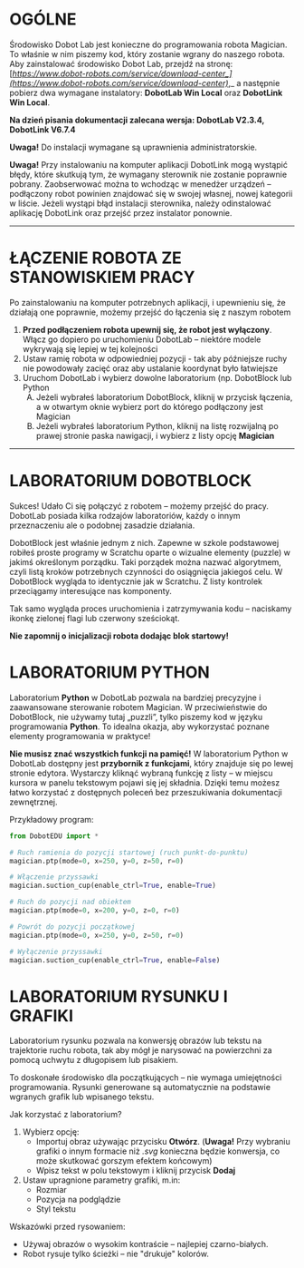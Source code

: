 # OGÓLNE

Środowisko Dobot Lab jest konieczne do programowania robota Magician. To właśnie w nim piszemy kod, który zostanie wgrany do naszego robota. Aby zainstalować środowisko Dobot Lab, przejdź na stronę:  [_https://www.dobot-robots.com/service/download-center_](https://www.dobot-robots.com/service/download-center)_,_ a następnie pobierz dwa wymagane instalatory: **DobotLab Win Local** oraz **DobotLink Win Local**.

**Na dzień pisania dokumentacji zalecana wersja: DobotLab V2.3.4, DobotLink V6.7.4**

**Uwaga!** Do instalacji wymagane są uprawnienia administratorskie.

**Uwaga!** Przy instalowaniu na komputer aplikacji DobotLink mogą wystąpić błędy, które skutkują tym, że wymagany sterownik nie zostanie poprawnie pobrany. Zaobserwować można to wchodząc w menedżer urządzeń – podłączony robot powinien znajdować się w swojej własnej, nowej kategorii w liście. Jeżeli wystąpi błąd instalacji sterownika, należy odinstalować aplikację DobotLink oraz przejść przez instalator ponownie.

---
# ŁĄCZENIE ROBOTA ZE STANOWISKIEM PRACY


Po zainstalowaniu na komputer potrzebnych aplikacji, i upewnieniu się, że działają one poprawnie, możemy przejść do łączenia się z naszym robotem
<ol>
	<li><b>Przed podłączeniem robota upewnij się, że robot jest wyłączony</b>. Włącz go dopiero po uruchomieniu DobotLab – niektóre modele wykrywają się lepiej w tej kolejności</li>
	<li>Ustaw ramię robota w odpowiedniej pozycji - tak aby późniejsze ruchy nie powodowały zacięć oraz aby ustalanie koordynat było łatwiejsze</li>
	<li>
	Uruchom DobotLab i wybierz dowolne laboratorium (np. DobotBlock lub Python
		<ol style="list-style: upper-alpha;">
			<li>Jeżeli wybrałeś laboratorium DobotBlock, kliknij w przycisk łączenia, a w otwartym oknie wybierz port do którego podłączony jest Magician</li>
			<li>Jeżeli wybrałeś laboratorium Python, kliknij na listę rozwijalną po prawej stronie paska nawigacji, i wybierz z listy opcję <b>Magician</b></li>
		</ol>
	</li>
</ol>

---
# LABORATORIUM DOBOTBLOCK


Sukces! Udało Ci się połączyć z robotem – możemy przejść do pracy. DobotLab posiada kilka rodzajów laboratoriów, każdy o innym przeznaczeniu ale o podobnej zasadzie działania.

DobotBlock jest właśnie jednym z nich. Zapewne w szkole podstawowej robiłeś proste programy w Scratchu oparte o wizualne elementy (puzzle) w jakimś określonym porządku. Taki porządek można nazwać algorytmem, czyli listą kroków potrzebnych czynności do osiągnięcia jakiegoś celu. W DobotBlock wygląda to identycznie jak w Scratchu. Z listy kontrolek przeciągamy interesujące nas komponenty.

Tak samo wygląda proces uruchomienia i zatrzymywania kodu – naciskamy ikonkę zielonej flagi lub czerwony sześciokąt.

**Nie zapomnij o inicjalizacji robota dodając blok startowy!**

# LABORATORIUM PYTHON


Laboratorium **Python** w DobotLab pozwala na bardziej precyzyjne i zaawansowane sterowanie robotem Magician. W przeciwieństwie do DobotBlock, nie używamy tutaj „puzzli”, tylko piszemy kod w języku programowania **Python**. To idealna okazja, aby wykorzystać poznane elementy programowania w praktyce!

**Nie musisz znać wszystkich funkcji na pamięć!** W laboratorium Python w DobotLab dostępny jest **przybornik z funkcjami**, który znajduje się po lewej stronie edytora. Wystarczy kliknąć wybraną funkcję z listy – w miejscu kursora w panelu tekstowym pojawi się jej składnia. Dzięki temu możesz łatwo korzystać z dostępnych poleceń bez przeszukiwania dokumentacji zewnętrznej.

Przykładowy program:

```python
from DobotEDU import *

# Ruch ramienia do pozycji startowej (ruch punkt-do-punktu)
magician.ptp(mode=0, x=250, y=0, z=50, r=0)

# Włączenie przyssawki
magician.suction_cup(enable_ctrl=True, enable=True)

# Ruch do pozycji nad obiektem
magician.ptp(mode=0, x=200, y=0, z=0, r=0)

# Powrót do pozycji początkowej
magician.ptp(mode=0, x=250, y=0, z=50, r=0)

# Wyłączenie przyssawki
magician.suction_cup(enable_ctrl=True, enable=False)

```

# LABORATORIUM RYSUNKU I GRAFIKI

Laboratorium rysunku pozwala na konwersję obrazów lub tekstu na trajektorie ruchu robota, tak aby mógł je narysować na powierzchni za pomocą uchwytu z długopisem lub pisakiem.

To doskonałe środowisko dla początkujących – nie wymaga umiejętności programowania. Rysunki generowane są automatycznie na podstawie wgranych grafik lub wpisanego tekstu.

Jak korzystać z laboratorium?
<ol>
	<li>
		Wybierz opcję:
		<ul>
			<li>Importuj obraz używając przycisku <b>Otwórz</b>. (<b>Uwaga!</b> Przy wybraniu grafiki o innym formacie niż <i>.svg</i> konieczna będzie konwersja, co może skutkować gorszym efektem końcowym)</li>
			<li>Wpisz tekst w polu tekstowym i kliknij przycisk <b>Dodaj</b></li>
		</ul>
	</li>
	<li>
		Ustaw upragnione parametry grafiki, m.in:
		<ul>
			<li>Rozmiar</li>
			<li>Pozycja na podglądzie</li>
			<li>Styl tekstu</li>
		</ul>
	</li>
</ol>

Wskazówki przed rysowaniem:
<ul>
	<li>Używaj obrazów o wysokim kontraście – najlepiej czarno-białych.</li>
	<li>Robot rysuje tylko ścieżki – nie "drukuje" kolorów.</li>
</ul>
